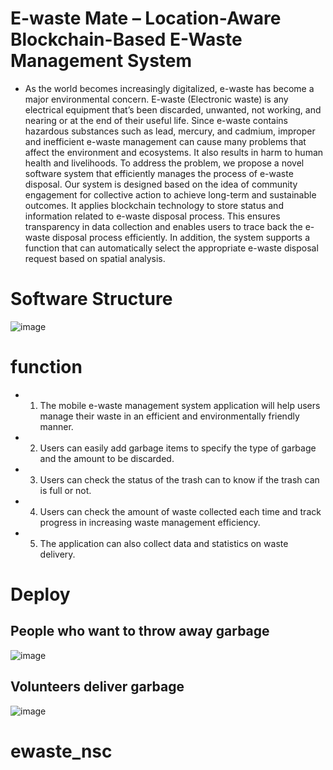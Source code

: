 # E-waste Mate – Location-Aware Blockchain-Based E-Waste Management System
- As the world becomes increasingly digitalized, e-waste has become a major environmental concern. E-waste (Electronic waste) is any electrical equipment that’s been discarded, unwanted, not working, and nearing or at the end of their useful life. Since e-waste contains hazardous substances such as lead, mercury, and cadmium, improper and inefficient e-waste management can cause many problems that affect the environment and ecosystems. It also results in harm to human health and livelihoods.
To address the problem, we propose a novel software system that efficiently manages the process of e-waste disposal. Our system is designed based on the idea of community engagement for collective action to achieve long-term and sustainable outcomes. It applies blockchain technology to store status and information related to e-waste disposal process. This ensures transparency in data collection and enables users to trace back the e-waste disposal process efficiently. In addition, the system supports a function that can automatically select the appropriate e-waste disposal request based on spatial analysis.

# Software Structure
![image](https://github.com/KheperX/ewaste_nsc/assets/84076461/3c145922-6b91-4e9b-a63a-bfc47f5681fc)

# function
- 1. The mobile e-waste management system application will help users manage their waste in an efficient and environmentally friendly manner.
- 2. Users can easily add garbage items to specify the type of garbage and the amount to be discarded.
- 3. Users can check the status of the trash can to know if the trash can is full or not.
- 4. Users can check the amount of waste collected each time and track progress in increasing waste management efficiency.
- 5. The application can also collect data and statistics on waste delivery.

# Deploy

## People who want to throw away garbage
![image](https://github.com/KheperX/ewaste_nsc/assets/84076461/af371c2b-e941-4ec2-9d1b-31d6e4bf1f08)

## Volunteers deliver garbage
![image](https://github.com/KheperX/ewaste_nsc/assets/84076461/49cfc111-d16d-4696-b08a-73286c337fce)





# ewaste_nsc
